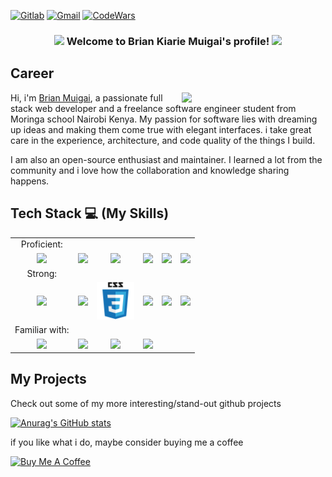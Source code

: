 [![Gitlab](https://img.shields.io/badge/Gitlab%20-blue?style=flat&logo=Gitlab&logoColor=white)](https://gitlab.com/brianmuigai96)
[![Gmail](https://img.shields.io/badge/-muigaibrian@gmail.com-d14836?style=flat&logo=Gmail&logoColor=white&link=mailto:muigaibrian.com)](mailto:muigaibrian@gmail.com)
[![CodeWars](https://img.shields.io/badge/CodeWars%20-brightgreen.svg)](https://www.codewars.com/users/brianmuigai96)

<h3 align="center">
<img src="https://media.giphy.com/media/hvRJCLFzcasrR4ia7z/giphy.gif" width="28">
Welcome to Brian Kiarie Muigai's profile! <img src="https://media.giphy.com/media/12oufCB0MyZ1Go/giphy.gif" width="50">
</h3>

## Career

<img align='right' src="https://media.giphy.com/media/WFZvB7VIXBgiz3oDXE/giphy.gif" width="230">

Hi, i'm [Brian Muigai](https://website/), a passionate full stack web developer and a freelance software engineer student from Moringa school Nairobi Kenya. My passion for software lies with dreaming up ideas and making them come true with elegant interfaces. i take great care in the experience, architecture, and code quality of the things I build.

I am also an open-source enthusiast and maintainer. I learned a lot from the community and i love how the collaboration and knowledge sharing happens.








## Tech Stack :computer: (My Skills)

<table>
<tr>
  <td align='center'>
        Proficient:
    </td>
</tr>
<tr>
    <td align='center'>
        <img src="https://www.vectorlogo.zone/logos/android/android-ar21.svg">
    </td>
    <td align='center'>
        <img src="https://www.vectorlogo.zone/logos/kotlinlang/kotlinlang-ar21.svg">
    </td>
      <td align='center'>
        <img src="https://www.vectorlogo.zone/logos/java/java-ar21.svg">
    </td>
     <td align='center'>
        <img src="https://www.vectorlogo.zone/logos/w3c_xml/w3c_xml-ar21.svg">
    </td>
    <td align='center'>
        <img src="https://www.vectorlogo.zone/logos/git-scm/git-scm-ar21.svg">
    </td>
      <td align='center'>
        <img src="https://www.vectorlogo.zone/logos/gitlab/gitlab-ar21.svg">
    </td>
</tr>
<tr>
   <td align='center'>
        Strong:
    </td>
</tr>
<tr>
    <td align='center'>
        <img src="https://www.vectorlogo.zone/logos/w3_html5/w3_html5-ar21.svg">
    </td>
    <td align='center'>
        <img src="https://raw.githubusercontent.com/detain/svg-logos/780f25886640cef088af994181646db2f6b1a3f8/svg/javascript.svg" width="60">
    </td>
    <td align='center'>
        <img src="https://raw.githubusercontent.com/devicons/devicon/0d6c64dbbf311879f7d563bfc3ccf559f9ed111c/icons/css3/css3-original-wordmark.svg" width="60">
    </td>
    <td align='center'>
        <img src="https://www.vectorlogo.zone/logos/json/json-ar21.svg">
    </td>
    <td align='center'>
        <img src="https://www.vectorlogo.zone/logos/gradle/gradle-ar21.svg">
    </td>
    <td align='center'>
        <img src="https://www.vectorlogo.zone/logos/getpostman/getpostman-ar21.svg">
    </td>
</tr>
 <tr>
   <td align='center'>
        Familiar with:
    </td>
</tr>
<tr>
    <td align='center'>
        <img src="https://www.vectorlogo.zone/logos/linux/linux-ar21.svg">
    </td>
   <td align='center'>
        <img src="https://www.vectorlogo.zone/logos/gnu/gnu-ar21.svg">
    </td>
    <td align='center'>
        <img src="https://www.vectorlogo.zone/logos/angular/angular-ar21.svg">
    </td>
    <td align='center'>
        <img src="https://raw.githubusercontent.com/detain/svg-logos/780f25886640cef088af994181646db2f6b1a3f8/svg/terminal-1.svg" width="60">
    </td>
    
</tr>
</table>

## My Projects

Check out some of my more interesting/stand-out github projects

[![Anurag's GitHub stats](https://github-readme-stats.vercel.app/api?username=brianmuigai96)](https://github.com/brianmuigai96/github-readme-stats)


if you like what i do, maybe consider buying me a coffee

<a href="https://www.buymeacoffee.com/brianmuigai96" target="_blank"><img src="https://cdn.buymeacoffee.com/buttons/v2/default-red.png" alt="Buy Me A Coffee" width="150" ></a>
